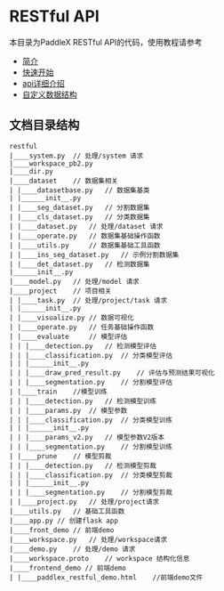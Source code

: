 # RESTful API
本目录为PaddleX RESTful API的代码，使用教程请参考
- [简介](../../docs/gui/restful/introduction_restful.md)
- [快速开始](../../docs/gui/restful/quick_start.md)
- [api详细介绍](../../docs/gui/restful/restful_api.md)
- [自定义数据结构](../../docs/gui/restful/data_struct.md)

## 文档目录结构


```
restful
|____system.py	// 处理/system 请求
|____workspace_pb2.py
|____dir.py
|____dataset	// 数据集相关
| |____datasetbase.py	// 数据集基类
| |______init__.py
| |____seg_dataset.py	// 分割数据集
| |____cls_dataset.py	// 分类数据集
| |____dataset.py	// 处理/dataset 请求
| |____operate.py	// 数据集基础操作函数
| |____utils.py		// 数据集基础工具函数
| |____ins_seg_dataset.py	// 示例分割数据集
| |____det_dataset.py	// 检测数据集
|______init__.py
|____model.py	// 处理/model 请求
|____project	// 项目相关
| |____task.py	// 处理/project/task 请求
| |______init__.py
| |____visualize.py	// 数据可视化
| |____operate.py	// 任务基础操作函数
| |____evaluate		// 模型评估
| | |____detection.py	// 检测模型评估
| | |____classification.py	// 分类模型评估
| | |______init__.py
| | |____draw_pred_result.py	// 评估与预测结果可视化
| | |____segmentation.py	// 分割模型评估
| |____train	//模型训练
| | |____detection.py	// 检测模型训练
| | |____params.py	// 模型参数
| | |____classification.py	// 分类模型训练
| | |______init__.py
| | |____params_v2.py	// 模型参数V2版本
| | |____segmentation.py	// 分割模型训练
| |____prune	// 模型剪裁
| | |____detection.py	// 检测模型剪裁
| | |____classification.py	// 分类模型剪裁
| | |______init__.py
| | |____segmentation.py	// 分割模型剪裁
| |____project.py	// 处理/project请求
|____utils.py	// 基础工具函数
|____app.py	// 创建flask app
|____front_demo	// 前端demo
|____workspace.py	// 处理/workspace请求
|____demo.py	// 处理/demo 请求
|____workspace.proto	// workspace 结构化信息
|____frontend_demo // 前端demo
| |____paddlex_restful_demo.html    //前端demo文件

```
